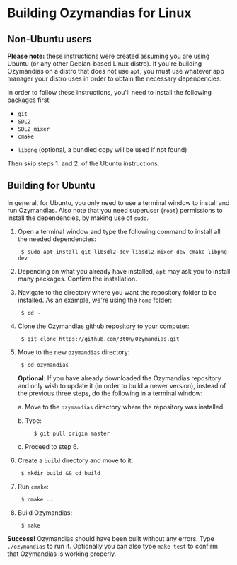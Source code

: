 # Building Ozymandias for Linux

## Non-Ubuntu users

**Please note:** these instructions were created assuming you are using Ubuntu (or any other Debian-based
Linux distro). If you're building Ozymandias on a distro that does not use `apt`, you must use whatever app
manager your distro uses in order to obtain the necessary dependencies.

In order to follow these instructions, you'll need to install the following packages first:

* `git`
* `SDL2`
* `SDL2_mixer`
* `cmake`
- `libpng` (optional, a bundled copy will be used if not found)

Then skip steps 1. and 2. of the Ubuntu instructions.

## Building for Ubuntu

In general, for Ubuntu, you only need to use a terminal window to install and run Ozymandias.
Also note that you need superuser (`root`) permissions to install the dependencies, by making use
of `sudo`.

1. Open a terminal window and type the following command to install all the needed dependencies:

        $ sudo apt install git libsdl2-dev libsdl2-mixer-dev cmake libpng-dev

2. Depending on what you already have installed, `apt` may ask you to install many packages.
   Confirm the installation.

3. Navigate to the directory where you want the repository folder to be installed. As an example,
   we're using the `home` folder:

        $ cd ~

4. Clone the Ozymandias github repository to your computer:

        $ git clone https://github.com/3t0n/Ozymandias.git

5. Move to the new `ozymandias` directory:

        $ cd ozymandias

    **Optional:** If you have already downloaded the Ozymandias repository and only wish to update it
    (in order to build a newer version), instead of the previous three steps, do the following in
    a terminal window:

    a. Move to the `ozymandias` directory where the repository was installed.

    b. Type:

            $ git pull origin master

    c. Proceed to step 6.

6. Create a `build` directory and move to it:

        $ mkdir build && cd build

7. Run `cmake`:

        $ cmake ..

8. Build Ozymandias:

        $ make

**Success!** Ozymandias should have been built without any errors. Type `./ozymandias` to run it.
Optionally you can also type `make test` to confirm that Ozymandias is working properly.

